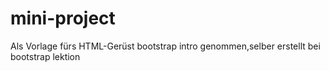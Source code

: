 # mini-project
Als Vorlage fürs HTML-Gerüst bootstrap intro genommen,selber erstellt bei bootstrap lektion
